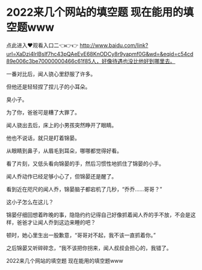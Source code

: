 # 2022来几个网站的填空题 现在能用的填空题www

点此进入♥观看入口二👈👉👉 http://www.baidu.com/link?url=XaDzi4lrlBsIf7hc43pQAeEvE68KnODCy8r9yapmf0G&wd=&eqid=c54cd89e006c3be70000000466c61f85人，好像待遇也没比他好到哪里去。

一番对比后，闻人骁心里舒服了许多。

但他还是轻轻捏了捏儿子的小耳朵。

臭小子。

为了你，爸爸可是糟了大罪了。

闻人骁出去后，床上的小男孩突然睁开了眼睛。

他也不说话，就只是盯着锦晏。

从眼睛到鼻子，从眉毛到耳朵，哪哪都觉得好看。

看了片刻，又低头看向锦晏的手，然后习惯性地抓住了锦晏的小手。

闻人乔动作已经足够小心了，但锦晏还是醒了。

看到近在咫尺的闻人乔，锦晏脑子都宕机了几秒，“乔乔……哥哥？”

这小子怎么在这儿？

锦晏仔细回想着昨晚的事，隐隐约约记得自己好像抓着闻人乔的手不放，不会是这样，爸爸才让闻人乔到这边来睡的吧？

顿时，她心里生出一股歉意，“哥哥对不起，我不该一直抓着你。”

之后锦晏又听碎碎念，“我不该把你拐来，闻人叔叔会担心的，我错了。


2022来几个网站的填空题 现在能用的填空题www
